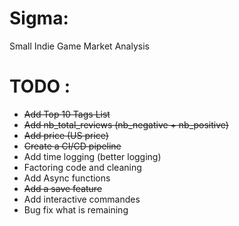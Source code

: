 # Sigma:
Small Indie Game Market Analysis

# TODO :
- ~~Add Top 10 Tags List~~
- ~~Add nb_total_reviews (nb_negative + nb_positive)~~
- ~~Add price (US price)~~
- ~~Create a CI/CD pipeline~~
- Add time logging (better logging)
- Factoring code and cleaning
- Add Async functions
- ~~Add a save feature~~
- Add interactive commandes
- Bug fix what is remaining